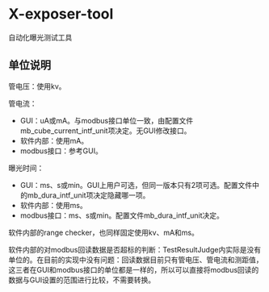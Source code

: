 # X-exposer-tool
自动化曝光测试工具

## 单位说明
管电压：使用kv。

管电流：
- GUI：uA或mA。与modbus接口单位一致，由配置文件mb_cube_current_intf_unit项决定。无GUI修改接口。
- 软件内部：使用mA。
- modbus接口：参考GUI。

曝光时间：
- GUI：ms、s或min。GUI上用户可选，但同一版本只有2项可选。配置文件中的mb_dura_intf_unit项决定隐藏哪一项。
- 软件内部：使用ms。
- modbus接口：ms、s或min。配置文件mb_dura_intf_unit决定。

软件内部的range checker，也同样固定使用kv、mA和ms。

软件内部的对modbus回读数据是否超标的判断：TestResultJudge内实际是没有单位的。在目前的实现中没有问题：回读数据目前只有管电压、管电流和测距值，这三者在GUI和modbus接口的单位都是一样的，所以可以直接将modbus回读的数据与GUI设置的范围进行比较，不需要转换。

